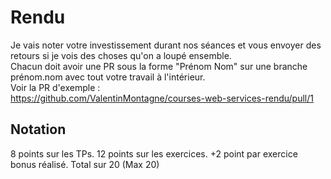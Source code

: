 # Rendu

Je vais noter votre investissement durant nos séances et vous envoyer des retours si je vois des choses qu'on a loupé ensemble.  
Chacun doit avoir une PR sous la forme "Prénom Nom" sur une branche prénom.nom avec tout votre travail à l'intérieur.  
Voir la PR d'exemple :  
https://github.com/ValentinMontagne/courses-web-services-rendu/pull/1  

## Notation
8 points sur les TPs.
12 points sur les exercices.
+2 point par exercice bonus réalisé.
Total sur 20 (Max 20)
